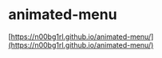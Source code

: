 # animated-menu
[https://n00bg1rl.github.io/animated-menu/](https://n00bg1rl.github.io/animated-menu/)
